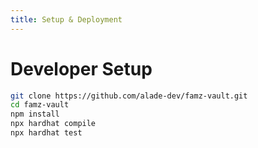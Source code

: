 ```yaml
---
title: Setup & Deployment
---
```


# Developer Setup

```bash
git clone https://github.com/alade-dev/famz-vault.git
cd famz-vault
npm install
npx hardhat compile
npx hardhat test
```
